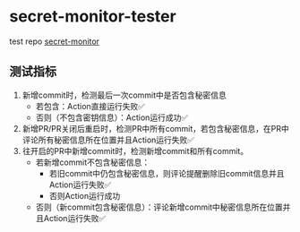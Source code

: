 <!--
 * @Author: LetMeFly
 * @Date: 2025-01-28 14:59:48
 * @LastEditors: LetMeFly.xyz
 * @LastEditTime: 2025-01-28 16:31:31
-->
# secret-monitor-tester

test repo [secret-monitor](https://github.com/LetMeFly666/secret-monitor)

## 测试指标

1. 新增commit时，检测最后一次commit中是否包含秘密信息
    + 若包含：Action直接运行失败✅
    + 否则（不包含密钥信息）：Action运行成功✅
2. 新增PR/PR关闭后重启时，检测PR中所有commit，若包含秘密信息，在PR中评论所有秘密信息所在位置并且Action运行失败✅
3. 往开启的PR中新增commit时，检测新增commit和所有commit。
    + 若新增commit不包含秘密信息：
        + 若旧commit中仍包含秘密信息，则评论提醒删除旧commit信息并且Action运行失败✅
        + 否则Action运行成功
    + 否则（新commit包含秘密信息）：评论新增commit中秘密信息所在位置并且Action运行失败✅